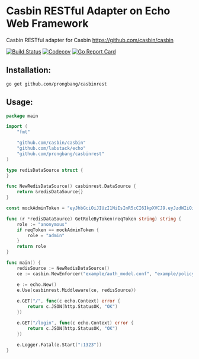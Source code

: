 # Casbin RESTful Adapter on Echo Web Framework

Casbin RESTful adapter for Casbin https://github.com/casbin/casbin

[![Build Status](http://img.shields.io/travis/prongbang/casbinrest.svg)](https://travis-ci.org/prongbang/casbinrest)
[![Codecov](https://img.shields.io/codecov/c/github/prongbang/casbinrest.svg)](https://codecov.io/gh/prongbang/casbinrest)
[![Go Report Card](https://goreportcard.com/badge/github.com/prongbang/casbinrest)](https://goreportcard.com/report/github.com/prongbang/casbinrest)

## Installation:

```
go get github.com/prongbang/casbinrest
```

## Usage:

```go
package main

import (
	"fmt"

	"github.com/casbin/casbin"
	"github.com/labstack/echo"
	"github.com/prongbang/casbinrest"
)

type redisDataSource struct {
}

func NewRedisDataSource() casbinrest.DataSource {
	return &redisDataSource{}
}

const mockAdminToken = "eyJhbGciOiJIUzI1NiIsInR5cCI6IkpXVCJ9.eyJzdWIiOiIxMjM0NTY3ODkwIiwibmFtZSI6IkpvaG4gRG9lIiwiaWF0IjoxNTE2MjM5MDIyfQ.SflKxwRJSMeKKF2QT4fwpMeJf36POk6yJV_adQssw5c"

func (r *redisDataSource) GetRoleByToken(reqToken string) string {
	role := "anonymous"
	if reqToken == mockAdminToken {
		role = "admin"
	}
	return role
}

func main() {
    redisSource := NewRedisDataSource()
    ce := casbin.NewEnforcer("example/auth_model.conf", "example/policy.csv")

	e := echo.New()
    e.Use(casbinrest.Middleware(ce, redisSource))
    
	e.GET("/", func(c echo.Context) error {
		return c.JSON(http.StatusOK, "OK")
    })

	e.GET("/login", func(c echo.Context) error {
		return c.JSON(http.StatusOK, "OK")
    })
    
    e.Logger.Fatal(e.Start(":1323"))
}
```